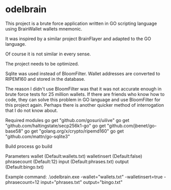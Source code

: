 # odelbrain


This project is a brute force application written in GO scripting language using BrainWallet wallets mnemonic.


It was inspired by a similar project BrainFlayer and adapted to the GO language.

Of course it is not similar in every sense.

The project needs to be optimized.


Sqlite was used instead of BloomFilter.
Wallet addresses are converted to RIPEM160 and stored in the database.

The reason I didn't use BloomFilter was that it was not accurate enough in brute force tests for 25 million wallets.
If there are friends who know how to code, they can solve this problem in GO language and use BloomFilter for this project again.
Perhaps there is another quicker method of interrogation that I do not know about.

Required modules
go get "github.com/gosuri/uilive"
go get "github.com/haltingstate/secp256k1-go"
go get "github.com/jbenet/go-base58"
go get "golang.org/x/crypto/ripemd160"
go get "github.com/mattn/go-sqlite3"


Build process
go build


Parameters
wallet  (Default:wallets.txt)
walletinsert (Default:false)
phrasecount (Default:12)
input (Default:phrases.txt)
output (Default:bingo.txt)

Example command: .\odelbrain.exe -wallet="wallets.txt" -walletinsert=true  -phrasecount=12 input="phrases.txt" output="bingo.txt"



